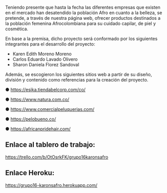 Teniendo presente que hasta la fecha las diferentes empresas que existen en el mercado han desatendido la población Afro en cuanto a la belleza, se pretende, a través de nuestra página web, ofrecer productos destinados a la población femenina Afrocolombiana para su cuidado capilar, de piel y cosmética. 

En base a la premisa, dicho proyecto será conformado por los siguientes integrantes para el desarrollo del proyecto:

- Karen Edith Moreno Moreno
- Carlos Eduardo Lavado Olivero
- Sharon Daniela Florez Sandoval

Además, se escogieron los siguientes sitios web a partir de su diseño, división y contenido como referencias para la creación del proyecto. 

● https://esika.tiendabelcorp.com/co/

● https://www.natura.com.co/

● https://www.comercialpeluquerias.com/

● https://pelobueno.co/

● https://africanpridehair.com/


## Enlace al tablero de trabajo: 

https://trello.com/b/OtOsrkFK/grupo16karonsafro

## Enlace Heroku: 

https://grupo16-karonsafro.herokuapp.com/